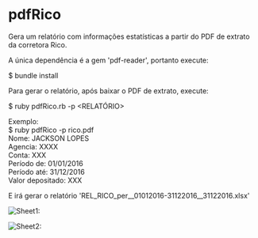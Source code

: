# pdfRico
Gera um relatório com informações estatísticas a partir do PDF de extrato da corretora Rico.

A única dependência é a gem 'pdf-reader', portanto execute:  

$ bundle install  

Para gerar o relatório, após baixar o PDF de extrato, execute:

$ ruby pdfRico.rb -p <RELATÓRIO>

Exemplo:  
$ ruby pdfRico -p rico.pdf  
Nome: JACKSON LOPES  
Agencia: XXXX  
Conta: XXX  
Período de: 01/01/2016  
Período até: 31/12/2016  
Valor depositado: XXX  

E irá gerar o relatório 'REL_RICO_per__01012016-31122016__31122016.xlsx'

![Sheet1:](https://i.pstorage.space/i/Pw2a9QkV7/original_01.png) 

![Sheet2:](https://i.pstorage.space/i/LDRW03klo/original_02.png) 
